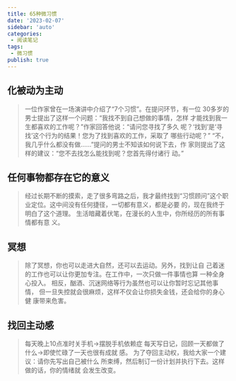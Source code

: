 ```yaml
---
title: 65种微习惯
date: '2023-02-07'
sidebar: 'auto'
categories:
 - 阅读笔记
tags:
 - 微习惯
publish: true
---
```

## 化被动为主动
> 一位作家曾在一场演讲中介绍了“7个习惯”。在提问环节，有一位 30多岁的男士提出了这样一个问题：“我找不到自己想做的事情，怎样 才能找到我一生都喜欢的工作呢？”作家回答他说：“请问您寻找了多久 呢？‘找到’是‘寻找’这个行为的结果！您为了找到喜欢的工作，采取了 哪些行动呢？” “不，我几乎什么都没有做……”提问的男士不知该如何说下去，作 家则提出了这样的建议：“您不去找怎么能找到呢？您首先得付诸行 动。”

## 任何事物都存在它的意义
> 经过长期不断的摸索，走了很多弯路之后，我才最终找到“习惯顾问”这个职业定位。这中间没有任何捷径，一切都有意义，都是必要 的，现在我终于明白了这个道理。
> 生活暗藏着伏笔，在漫长的人生中，你所经历的所有事情都有意 义。

## 冥想
> 除了冥想，你也可以走进大自然，还可以去运动。另外，找到让自 己着迷的工作也可以让你更加专注。在工作中，一次只做一件事情也算 一种全身心投入。 相反，酗酒、沉迷网络等行为虽然也可以让你暂时忘记其他事情， 但一旦失控就会很麻烦，这样不仅会让你损失金钱，还会给你的身心健 康带来危害。

## 找回主动感
> 每天晚上10点准时关手机→摆脱手机依赖症
> 每天写日记，回顾一天都做了什么→即使忙碌了一天也很有成就 感。
> 为了夺回主动权，我给大家一个建议：请你先写出自己被什么 所束缚，然后制订一份计划并执行下去。这样做的话，你的情绪就 会发生改变。